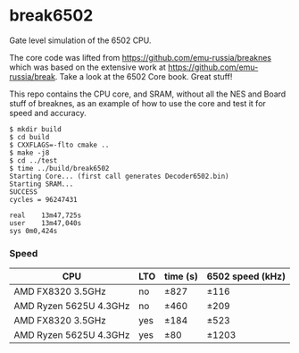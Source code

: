 # break6502

Gate level simulation of the 6502 CPU.  

The core code was lifted from https://github.com/emu-russia/breaknes which was based on the extensive work at https://github.com/emu-russia/break.
Take a look at the 6502 Core book. Great stuff!

This repo contains the CPU core, and SRAM, without all the NES and Board stuff of breaknes, as an example of how to use the core and test it for speed and accuracy.

```
$ mkdir build
$ cd build
$ CXXFLAGS=-flto cmake ..
$ make -j8
$ cd ../test
$ time ../build/break6502
Starting Core... (first call generates Decoder6502.bin)
Starting SRAM...
SUCCESS
cycles = 96247431

real	13m47,725s
user	13m47,040s
sys	0m0,424s
```

### Speed

| CPU | LTO | time (s) | 6502 speed (kHz) |
| --- | --- | --- | --- |
| AMD FX8320 3.5GHz | no | ±827 | ±116 |
| AMD Ryzen 5625U 4.3GHz | no | ±460 | ±209 |
| AMD FX8320 3.5GHz | yes | ±184 | ±523 |
| AMD Ryzen 5625U 4.3GHz | yes | ±80 | ±1203 |

